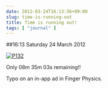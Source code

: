 ```yaml
---
date: 2012-03-24T16:13:56+09:00
slug: time-is-running-out
title: Time is running out!
tags: [ "journal" ]
---
```


##16:13 Saturday 24 March 2012

[![P132](https://getfile1.posterous.com/getfile/files.posterous.com/thunderrabbit/sluquyCJjfjbfgChsnhqvmErFAJxcItCJwzriDddhJHlFbAlsenjtHDqGkxy/p132.jpg.scaled500.jpg)](https://getfile4.posterous.com/getfile/files.posterous.com/thunderrabbit/sluquyCJjfjbfgChsnhqvmErFAJxcItCJwzriDddhJHlFbAlsenjtHDqGkxy/p132.jpg.scaled1000.jpg)

Only 08m 35m 03s remaining!!

Typo on an in-app ad in Finger Physics.
